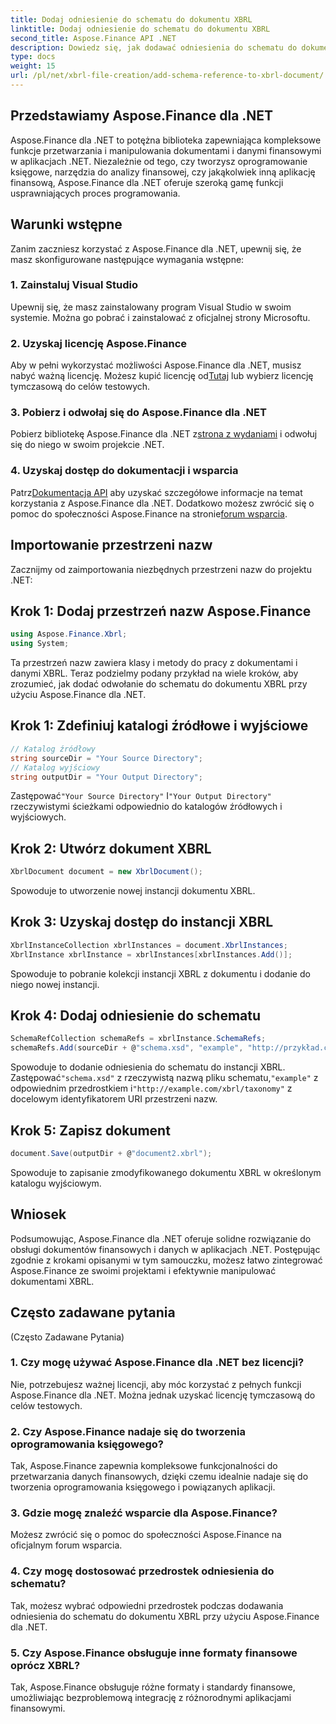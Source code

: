 ```yaml
---
title: Dodaj odniesienie do schematu do dokumentu XBRL
linktitle: Dodaj odniesienie do schematu do dokumentu XBRL
second_title: Aspose.Finance API .NET
description: Dowiedz się, jak dodawać odniesienia do schematu do dokumentów XBRL przy użyciu Aspose.Finance dla .NET. Usprawnij przetwarzanie danych finansowych już dziś!
type: docs
weight: 15
url: /pl/net/xbrl-file-creation/add-schema-reference-to-xbrl-document/
---
```

## Przedstawiamy Aspose.Finance dla .NET
Aspose.Finance dla .NET to potężna biblioteka zapewniająca kompleksowe funkcje przetwarzania i manipulowania dokumentami i danymi finansowymi w aplikacjach .NET. Niezależnie od tego, czy tworzysz oprogramowanie księgowe, narzędzia do analizy finansowej, czy jakąkolwiek inną aplikację finansową, Aspose.Finance dla .NET oferuje szeroką gamę funkcji usprawniających proces programowania.
## Warunki wstępne
Zanim zaczniesz korzystać z Aspose.Finance dla .NET, upewnij się, że masz skonfigurowane następujące wymagania wstępne:
### 1. Zainstaluj Visual Studio
Upewnij się, że masz zainstalowany program Visual Studio w swoim systemie. Można go pobrać i zainstalować z oficjalnej strony Microsoftu.
### 2. Uzyskaj licencję Aspose.Finance
Aby w pełni wykorzystać możliwości Aspose.Finance dla .NET, musisz nabyć ważną licencję. Możesz kupić licencję od[Tutaj](https://purchase.aspose.com/buy) lub wybierz licencję tymczasową do celów testowych.
### 3. Pobierz i odwołaj się do Aspose.Finance dla .NET
 Pobierz bibliotekę Aspose.Finance dla .NET z[strona z wydaniami](https://releases.aspose.com/finance/net/) i odwołuj się do niego w swoim projekcie .NET.
### 4. Uzyskaj dostęp do dokumentacji i wsparcia
 Patrz[Dokumentacja API](https://reference.aspose.com/finance/net/) aby uzyskać szczegółowe informacje na temat korzystania z Aspose.Finance dla .NET. Dodatkowo możesz zwrócić się o pomoc do społeczności Aspose.Finance na stronie[forum wsparcia](https://forum.aspose.com/c/finance/43).
## Importowanie przestrzeni nazw
Zacznijmy od zaimportowania niezbędnych przestrzeni nazw do projektu .NET:
## Krok 1: Dodaj przestrzeń nazw Aspose.Finance
```csharp
using Aspose.Finance.Xbrl;
using System;
```
Ta przestrzeń nazw zawiera klasy i metody do pracy z dokumentami i danymi XBRL.
Teraz podzielmy podany przykład na wiele kroków, aby zrozumieć, jak dodać odwołanie do schematu do dokumentu XBRL przy użyciu Aspose.Finance dla .NET.
## Krok 1: Zdefiniuj katalogi źródłowe i wyjściowe
```csharp
// Katalog źródłowy
string sourceDir = "Your Source Directory";
// Katalog wyjściowy
string outputDir = "Your Output Directory";
```
 Zastępować`"Your Source Directory"` I`"Your Output Directory"` rzeczywistymi ścieżkami odpowiednio do katalogów źródłowych i wyjściowych.
## Krok 2: Utwórz dokument XBRL
```csharp
XbrlDocument document = new XbrlDocument();
```
Spowoduje to utworzenie nowej instancji dokumentu XBRL.
## Krok 3: Uzyskaj dostęp do instancji XBRL
```csharp
XbrlInstanceCollection xbrlInstances = document.XbrlInstances;
XbrlInstance xbrlInstance = xbrlInstances[xbrlInstances.Add()];
```
Spowoduje to pobranie kolekcji instancji XBRL z dokumentu i dodanie do niego nowej instancji.
## Krok 4: Dodaj odniesienie do schematu
```csharp
SchemaRefCollection schemaRefs = xbrlInstance.SchemaRefs;
schemaRefs.Add(sourceDir + @"schema.xsd", "example", "http://przykład.com/xbrl/taxonomy");
```
 Spowoduje to dodanie odniesienia do schematu do instancji XBRL. Zastępować`"schema.xsd"` z rzeczywistą nazwą pliku schematu,`"example"` z odpowiednim przedrostkiem i`"http://example.com/xbrl/taxonomy"` z docelowym identyfikatorem URI przestrzeni nazw.
## Krok 5: Zapisz dokument
```csharp
document.Save(outputDir + @"document2.xbrl");
```
Spowoduje to zapisanie zmodyfikowanego dokumentu XBRL w określonym katalogu wyjściowym.
## Wniosek
Podsumowując, Aspose.Finance dla .NET oferuje solidne rozwiązanie do obsługi dokumentów finansowych i danych w aplikacjach .NET. Postępując zgodnie z krokami opisanymi w tym samouczku, możesz łatwo zintegrować Aspose.Finance ze swoimi projektami i efektywnie manipulować dokumentami XBRL.
## Często zadawane pytania
 (Często Zadawane Pytania)
### 1. Czy mogę używać Aspose.Finance dla .NET bez licencji?
Nie, potrzebujesz ważnej licencji, aby móc korzystać z pełnych funkcji Aspose.Finance dla .NET. Można jednak uzyskać licencję tymczasową do celów testowych.
### 2. Czy Aspose.Finance nadaje się do tworzenia oprogramowania księgowego?
Tak, Aspose.Finance zapewnia kompleksowe funkcjonalności do przetwarzania danych finansowych, dzięki czemu idealnie nadaje się do tworzenia oprogramowania księgowego i powiązanych aplikacji.
### 3. Gdzie mogę znaleźć wsparcie dla Aspose.Finance?
Możesz zwrócić się o pomoc do społeczności Aspose.Finance na oficjalnym forum wsparcia.
### 4. Czy mogę dostosować przedrostek odniesienia do schematu?
Tak, możesz wybrać odpowiedni przedrostek podczas dodawania odniesienia do schematu do dokumentu XBRL przy użyciu Aspose.Finance dla .NET.
### 5. Czy Aspose.Finance obsługuje inne formaty finansowe oprócz XBRL?
Tak, Aspose.Finance obsługuje różne formaty i standardy finansowe, umożliwiając bezproblemową integrację z różnorodnymi aplikacjami finansowymi.